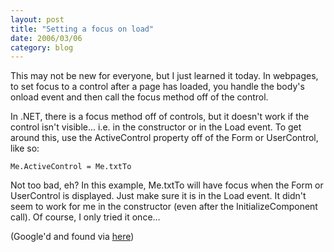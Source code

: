 ```yaml
---
layout: post
title: "Setting a focus on load"
date: 2006/03/06
category: blog
---
```


This may not be new for everyone, but I just learned it today. In webpages, to set focus to a control after a page has loaded, you handle the body's onload event and then call the focus method off of the control.

In .NET, there is a focus method off of controls, but it doesn't work if the control isn't visible... i.e. in the constructor or in the Load event. To get around this, use the ActiveControl property off of the Form or UserControl, like so:

    Me.ActiveControl = Me.txtTo

Not too bad, eh? In this example, Me.txtTo will have focus when the Form or UserControl is displayed. Just make sure it is in the Load event. It didn't seem to work for me in the constructor (even after the InitializeComponent call). Of course, I only tried it once...

(Google'd and found via [here](http://www.devnewsgroups.net/group/microsoft.public.dotnet.framework.windowsforms/topic39467.aspx))

